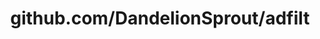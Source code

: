 ---
layout: post
title: github.com/DandelionSprout/adfilt
categories: link
tags: [انگلیسی, برنامه‌نویسی]
---